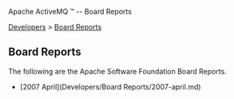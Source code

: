 Apache ActiveMQ ™ -- Board Reports 

[Developers](developers.md) > [Board Reports](Developers/board-reports.md)


Board Reports
-------------

The following are the Apache Software Foundation Board Reports.

*   [2007 April](Developers/Board Reports/2007-april.md)

